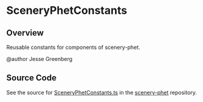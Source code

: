 # SceneryPhetConstants

## Overview

Reusable constants for components of scenery-phet.

@author Jesse Greenberg



## Source Code

See the source for [SceneryPhetConstants.ts](https://github.com/phetsims/scenery-phet/blob/main/js/SceneryPhetConstants.ts) in the [scenery-phet](https://github.com/phetsims/scenery-phet) repository.
